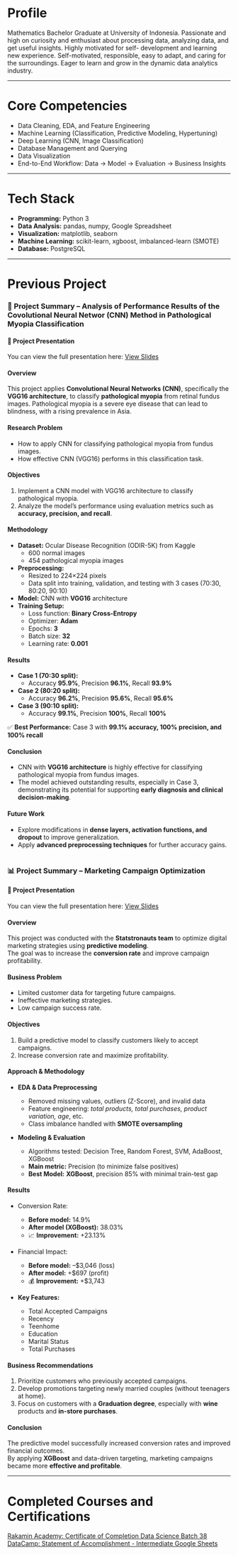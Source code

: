# Profile
Mathematics Bachelor Graduate at University of Indonesia. Passionate and high on curiosity and
enthusiast about processing data, analyzing data, and get useful insights. Highly motivated for self-
development and learning new experience. Self-motivated, responsible, easy to adapt, and caring for
the surroundings. Eager to learn and grow in the dynamic data analytics industry.

---

# Core Competencies  
- Data Cleaning, EDA, and Feature Engineering  
- Machine Learning (Classification, Predictive Modeling, Hypertuning)  
- Deep Learning (CNN, Image Classification)  
- Database Management and Querying  
- Data Visualization
- End-to-End Workflow: Data → Model → Evaluation → Business Insights  

---

# Tech Stack  
- **Programming:** Python 3  
- **Data Analysis:** pandas, numpy, Google Spreadsheet  
- **Visualization:** matplotlib, seaborn  
- **Machine Learning:** scikit-learn, xgboost, imbalanced-learn (SMOTE)  
- **Database:** PostgreSQL  

---

# Previous Project
### 📑 Project Summary – Analysis of Performance Results of the Covolutional Neural Networ (CNN) Method in Pathological Myopia Classification  

#### 📂 Project Presentation  
You can view the full presentation here: [View Slides](https://drive.google.com/file/d/11k3wxaMkrUx-pUGzVXCXsojr33ro1QRu/view?usp=drivesdk)


#### Overview  
This project applies **Convolutional Neural Networks (CNN)**, specifically the **VGG16 architecture**, to classify **pathological myopia** from retinal fundus images. Pathological myopia is a severe eye disease that can lead to blindness, with a rising prevalence in Asia.  


#### Research Problem  
- How to apply CNN for classifying pathological myopia from fundus images.  
- How effective CNN (VGG16) performs in this classification task.  


#### Objectives  
1. Implement a CNN model with VGG16 architecture to classify pathological myopia.  
2. Analyze the model’s performance using evaluation metrics such as **accuracy, precision, and recall**.  


#### Methodology  
- **Dataset:** Ocular Disease Recognition (ODIR-5K) from Kaggle  
  - 600 normal images  
  - 454 pathological myopia images  
- **Preprocessing:**  
  - Resized to 224×224 pixels  
  - Data split into training, validation, and testing with 3 cases (70:30, 80:20, 90:10)  
- **Model:** CNN with **VGG16** architecture  
- **Training Setup:**  
  - Loss function: **Binary Cross-Entropy**  
  - Optimizer: **Adam**  
  - Epochs: **3**  
  - Batch size: **32**  
  - Learning rate: **0.001**  


#### Results  
- **Case 1 (70:30 split):**  
  - Accuracy **95.9%**, Precision **96.1%**, Recall **93.9%**  
- **Case 2 (80:20 split):**  
  - Accuracy **96.2%**, Precision **95.6%**, Recall **95.6%**  
- **Case 3 (90:10 split):**  
  - Accuracy **99.1%**, Precision **100%**, Recall **100%**  

✅ **Best Performance:** Case 3 with **99.1% accuracy, 100% precision, and 100% recall**  


#### Conclusion  
- CNN with **VGG16 architecture** is highly effective for classifying pathological myopia from fundus images.  
- The model achieved outstanding results, especially in Case 3, demonstrating its potential for supporting **early diagnosis and clinical decision-making**.  


#### Future Work  
- Explore modifications in **dense layers, activation functions, and dropout** to improve generalization.  
- Apply **advanced preprocessing techniques** for further accuracy gains.  

#
### 📊 Project Summary – Marketing Campaign Optimization  

#### 📂 Project Presentation  
You can view the full presentation here: [View Slides](https://drive.google.com/file/d/1rbxglPqplXT0oGYAp5hr-s83O4cZIbhe/view?usp=drivesdk)


#### Overview  
This project was conducted with the **Statstronauts team** to optimize digital marketing strategies using **predictive modeling**.  
The goal was to increase the **conversion rate** and improve campaign profitability.  


#### Business Problem  
- Limited customer data for targeting future campaigns.  
- Ineffective marketing strategies.  
- Low campaign success rate.  


#### Objectives  
1. Build a predictive model to classify customers likely to accept campaigns.  
2. Increase conversion rate and maximize profitability.  


#### Approach & Methodology  
- **EDA & Data Preprocessing**  
  - Removed missing values, outliers (Z-Score), and invalid data  
  - Feature engineering: *total products, total purchases, product variation, age*, etc.  
  - Class imbalance handled with **SMOTE oversampling**  

- **Modeling & Evaluation**  
  - Algorithms tested: Decision Tree, Random Forest, SVM, AdaBoost, XGBoost  
  - **Main metric:** Precision (to minimize false positives)  
  - **Best Model:** **XGBoost**, precision 85% with minimal train-test gap  


#### Results  
- Conversion Rate:  
  - **Before model:** 14.9%  
  - **After model (XGBoost):** 38.03%  
  - 📈 **Improvement:** +23.13%  

- Financial Impact:  
  - **Before model:** –$3,046 (loss)  
  - **After model:** +$697 (profit)  
  - 💰 **Improvement:** +$3,743  

- **Key Features:**  
  - Total Accepted Campaigns  
  - Recency  
  - Teenhome  
  - Education  
  - Marital Status  
  - Total Purchases  


#### Business Recommendations  
1. Prioritize customers who previously accepted campaigns.  
2. Develop promotions targeting newly married couples (without teenagers at home).  
3. Focus on customers with a **Graduation degree**, especially with **wine** products and **in-store purchases**.  


#### Conclusion  
The predictive model successfully increased conversion rates and improved financial outcomes.  
By applying **XGBoost** and data-driven targeting, marketing campaigns became more **effective and profitable**.  

---

# Completed Courses and Certifications
[Rakamin Academy: Certificate of Completion Data Science Batch 38](https://drive.google.com/file/d/1pNq14nSrETU84q_OS-4ELPvTOr3e0y4h/view?usp=drivesdk)  
[DataCamp: Statement of Accomplishment - Intermediate Google Sheets](https://drive.google.com/file/d/1MOtAP-xXd8u7eiR8AkidG7dYgPmfELJn/view?usp=drivesdk)
